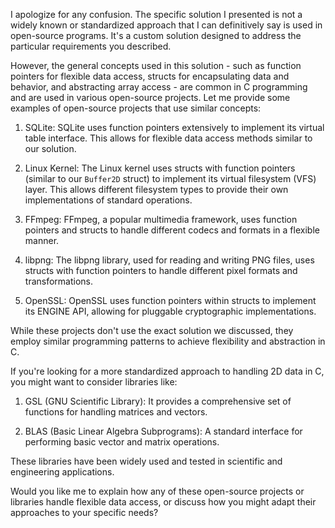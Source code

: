  I apologize for any confusion. The specific solution I presented is not a widely known or standardized approach that I can definitively say is used in open-source programs. It's a custom solution designed to address the particular requirements you described.

However, the general concepts used in this solution - such as function pointers for flexible data access, structs for encapsulating data and behavior, and abstracting array access - are common in C programming and are used in various open-source projects. Let me provide some examples of open-source projects that use similar concepts:

1. SQLite: 
   SQLite uses function pointers extensively to implement its virtual table interface. This allows for flexible data access methods similar to our solution.

2. Linux Kernel:
   The Linux kernel uses structs with function pointers (similar to our `Buffer2D` struct) to implement its virtual filesystem (VFS) layer. This allows different filesystem types to provide their own implementations of standard operations.

3. FFmpeg:
   FFmpeg, a popular multimedia framework, uses function pointers and structs to handle different codecs and formats in a flexible manner.

4. libpng:
   The libpng library, used for reading and writing PNG files, uses structs with function pointers to handle different pixel formats and transformations.

5. OpenSSL:
   OpenSSL uses function pointers within structs to implement its ENGINE API, allowing for pluggable cryptographic implementations.

While these projects don't use the exact solution we discussed, they employ similar programming patterns to achieve flexibility and abstraction in C.

If you're looking for a more standardized approach to handling 2D data in C, you might want to consider libraries like:

1. GSL (GNU Scientific Library): 
   It provides a comprehensive set of functions for handling matrices and vectors.

2. BLAS (Basic Linear Algebra Subprograms):
   A standard interface for performing basic vector and matrix operations.

These libraries have been widely used and tested in scientific and engineering applications.

Would you like me to explain how any of these open-source projects or libraries handle flexible data access, or discuss how you might adapt their approaches to your specific needs?
